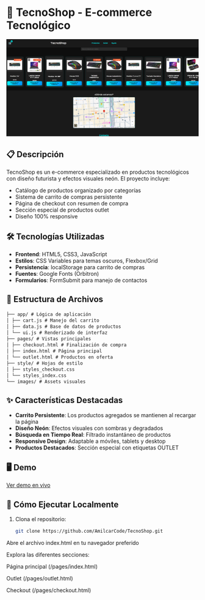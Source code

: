 # 🚀 TecnoShop - E-commerce Tecnológico

![Preview](https://github.com/AmilcarCode/TecnoShop/blob/d1a32eb216eab5e625d43ca851eb35d69929c248/image/demo-tecnoShop.png) <!-- Reemplazar con imagen real -->

## 📋 Descripción
TecnoShop es un e-commerce especializado en productos tecnológicos con diseño futurista y efectos visuales neón. El proyecto incluye:

- Catálogo de productos organizado por categorías
- Sistema de carrito de compras persistente
- Página de checkout con resumen de compra
- Sección especial de productos outlet
- Diseño 100% responsive

## 🛠 Tecnologías Utilizadas
- **Frontend**: HTML5, CSS3, JavaScript
- **Estilos**: CSS Variables para temas oscuros, Flexbox/Grid
- **Persistencia**: localStorage para carrito de compras
- **Fuentes**: Google Fonts (Orbitron)
- **Formularios**: FormSubmit para manejo de contactos

## 📂 Estructura de Archivos
```
├── app/ # Lógica de aplicación
│ ├── cart.js # Manejo del carrito
│ ├── data.js # Base de datos de productos
│ └── ui.js # Renderizado de interfaz
├── pages/ # Vistas principales
│ ├── checkout.html # Finalización de compra
│ ├── index.html # Página principal
│ └── outlet.html # Productos en oferta
├── style/ # Hojas de estilo
│ ├── styles_checkout.css
│ └── styles_index.css
└── images/ # Assets visuales
```

## ✨ Características Destacadas
- **Carrito Persistente**: Los productos agregados se mantienen al recargar la página
- **Diseño Neón**: Efectos visuales con sombras y degradados
- **Búsqueda en Tiempo Real**: Filtrado instantáneo de productos
- **Responsive Design**: Adaptable a móviles, tablets y desktop
- **Productos Destacados**: Sección especial con etiquetas OUTLET

## 🖥️ Demo
[Ver demo en vivo](https://AmilcarCode.github.io/TecnoShop) 

## 🚀 Cómo Ejecutar Localmente
1. Clona el repositorio:
   ```bash
   git clone https://github.com/AmilcarCode/TecnoShop.git
Abre el archivo index.html en tu navegador preferido

Explora las diferentes secciones:

Página principal (/pages/index.html)

Outlet (/pages/outlet.html)

Checkout (/pages/checkout.html)
